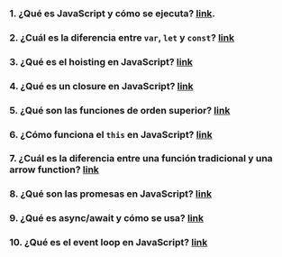 ### 1\. **¿Qué es JavaScript y cómo se ejecuta?** [link](https://github.com/albertoborit/node-guide/tree/main/1.%20que-es-JS).
### 2\. **¿Cuál es la diferencia entre `var`, `let` y `const`?** [link](https://github.com/albertoborit/node-guide/tree/main/2.%20var-let-const)
### 3\. **¿Qué es el hoisting en JavaScript?** [link](https://github.com/albertoborit/node-guide/tree/main/3.%20hoisting)
### 4\. **¿Qué es un closure en JavaScript?** [link](https://github.com/albertoborit/node-guide/tree/main/4.%20closures)
### 5\. **¿Qué son las funciones de orden superior?** [link](https://github.com/albertoborit/node-guide/tree/main/5.%20first-class-functions)
### 6\. **¿Cómo funciona el `this` en JavaScript?** [link](https://github.com/albertoborit/node-guide/tree/main/6.%20this)
### 7\. **¿Cuál es la diferencia entre una función tradicional y una arrow function?** [link](https://github.com/albertoborit/node-guide/tree/main/7.%20arrow-functions-vs-traditional-functions)
### 8\. **¿Qué son las promesas en JavaScript?** [link](https://github.com/albertoborit/node-guide/tree/main/8.%20promises)
### 9\. **¿Qué es async/await y cómo se usa?** [link](https://github.com/albertoborit/node-guide/tree/main/9.%20async-await)
### 10\. **¿Qué es el event loop en JavaScript?** [link](https://github.com/albertoborit/node-guide/tree/main/10.%20event-loop)